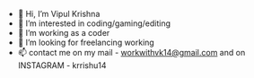 - 👋 Hi, I’m Vipul Krishna
- 👀 I’m interested in coding/gaming/editing
- 🌱 I’m working as a coder
- 💞️ I’m looking for freelancing working
- 📫 contact me on my mail - workwithvk14@gmail.com and on INSTAGRAM - krrishu14

<!---
Tvg1449/Tvg1449 is a ✨ special ✨ repository because its `README.md` (this file) appears on your GitHub profile.
You can click the Preview link to take a look at your changes.
--->
